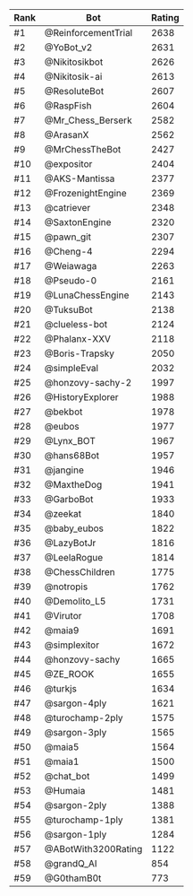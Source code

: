 Rank|Bot|Rating
---|---|---
#1|@ReinforcementTrial|2638
#2|@YoBot_v2|2631
#3|@Nikitosikbot|2626
#4|@Nikitosik-ai|2613
#5|@ResoluteBot|2607
#6|@RaspFish|2604
#7|@Mr_Chess_Berserk|2582
#8|@ArasanX|2562
#9|@MrChessTheBot|2427
#10|@expositor|2404
#11|@AKS-Mantissa|2377
#12|@FrozenightEngine|2369
#13|@catriever|2348
#14|@SaxtonEngine|2320
#15|@pawn_git|2307
#16|@Cheng-4|2294
#17|@Weiawaga|2263
#18|@Pseudo-0|2161
#19|@LunaChessEngine|2143
#20|@TuksuBot|2138
#21|@clueless-bot|2124
#22|@Phalanx-XXV|2118
#23|@Boris-Trapsky|2050
#24|@simpleEval|2032
#25|@honzovy-sachy-2|1997
#26|@HistoryExplorer|1988
#27|@bekbot|1978
#28|@eubos|1977
#29|@Lynx_BOT|1967
#30|@hans68Bot|1957
#31|@jangine|1946
#32|@MaxtheDog|1941
#33|@GarboBot|1933
#34|@zeekat|1840
#35|@baby_eubos|1822
#36|@LazyBotJr|1816
#37|@LeelaRogue|1814
#38|@ChessChildren|1775
#39|@notropis|1762
#40|@Demolito_L5|1731
#41|@Virutor|1708
#42|@maia9|1691
#43|@simplexitor|1672
#44|@honzovy-sachy|1665
#45|@ZE_ROOK|1655
#46|@turkjs|1634
#47|@sargon-4ply|1621
#48|@turochamp-2ply|1575
#49|@sargon-3ply|1565
#50|@maia5|1564
#51|@maia1|1500
#52|@chat_bot|1499
#53|@Humaia|1481
#54|@sargon-2ply|1388
#55|@turochamp-1ply|1381
#56|@sargon-1ply|1284
#57|@ABotWith3200Rating|1122
#58|@grandQ_AI|854
#59|@G0thamB0t|773
